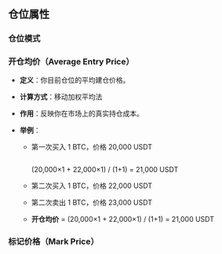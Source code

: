 # 

## 仓位属性

### 仓位模式
  
### 开仓均价（Average Entry Price）

* **定义**：你目前仓位的平均建仓价格。
* **计算方式**：移动加权平均法
* **作用**：反映你在市场上的真实持仓成本。

* **举例**：

  * 第一次买入 1 BTC，价格 20,000 USDT
    ```
    ```
    (20,000×1 + 22,000×1) / (1+1) = 21,000 USDT
  
  * 第二次买入 1 BTC，价格 22,000 USDT
  * 第二次卖出 1 BTC，价格 23,000 USDT
  * **开仓均价** = (20,000×1 + 22,000×1) / (1+1) = 21,000 USDT
  
### 标记价格（Mark Price）